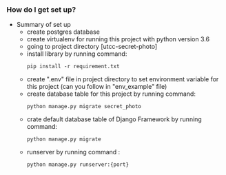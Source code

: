 ### How do I get set up?
- Summary of set up
  * create postgres database
  * create virtualenv for running this project with python version 3.6
  * going to project directory [utcc-secret-photo]
  * install library by running command: 
    ```
    pip install -r requirement.txt
    ```
  * create ".env" file in project directory to set environment variable for this project (can you follow in "env_example" file)
  * create database table for this project by running command: 
    ```
    python manage.py migrate secret_photo
    ```
  * crate default database table of Django Framework by running command: 
    ```
    python manage.py migrate
    ```
  * runserver by running command :
    ```
    python manage.py runserver:{port}
    ```